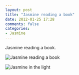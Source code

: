 ```yaml
---
layout: post
title: "Jasmine reading a book"
date: 2012-01-25 17:28
comments: false
categories: 
- Jasmine
---
```

Jasmine reading a book.

![Jasmine reading a book](http://media.eick.us/media/photographs/2012/2012-01-25/2012-01-28%20at%2012-53-28-.jpg)


![Jasmine in the light](http://media.eick.us/media/photographs/2012/2012-01-25/2012-01-28%20at%2012.53.38_Snapseed-.jpg)


